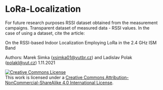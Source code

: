 # LoRa-Localization

For future research purposes RSSI dataset obtained from the measurement campaigns. Transparent dataset of measured data - RSSI values.
In the case of using a dataset, cite the article: 

On the RSSI-based Indoor Localization Employing LoRa in the 2.4 GHz ISM Band

Authors: Marek Simka (xsimka01@vutbr.cz) and Ladislav Polak (polakl@vut.cz)
1.11.2021

<a rel="license" href="http://creativecommons.org/licenses/by-nc-sa/4.0/"><img alt="Creative Commons License" style="border-width:0" src="https://i.creativecommons.org/l/by-nc-sa/4.0/88x31.png" /></a><br />This work is licensed under a <a rel="license" href="http://creativecommons.org/licenses/by-nc-sa/4.0/">Creative Commons Attribution-NonCommercial-ShareAlike 4.0 International License</a>.
